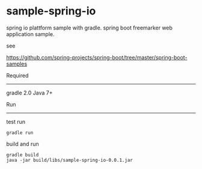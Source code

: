 sample-spring-io
====================

spring io plattform sample with gradle.
spring boot freemarker web application sample.

see

https://github.com/spring-projects/spring-boot/tree/master/spring-boot-samples

Required
________

gradle 2.0
Java 7+

Run
_____

test run

    gradle run

build and run

    gradle build
    java -jar build/libs/sample-spring-io-0.0.1.jar

